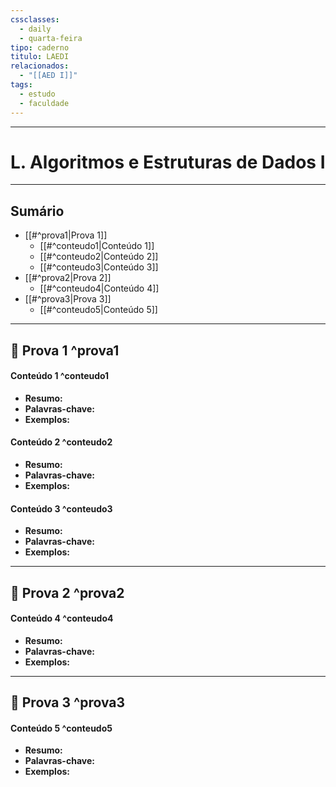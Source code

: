 ```yaml
---
cssclasses:
  - daily
  - quarta-feira
tipo: caderno
titulo: LAEDI
relacionados:
  - "[[AED I]]"
tags:
  - estudo
  - faculdade
---
```

---
# L. Algoritmos e Estruturas de Dados I
---

## Sumário

- [[#^prova1|Prova 1]]
  - [[#^conteudo1|Conteúdo 1]]
  - [[#^conteudo2|Conteúdo 2]]
  - [[#^conteudo3|Conteúdo 3]]
- [[#^prova2|Prova 2]]
  - [[#^conteudo4|Conteúdo 4]]
- [[#^prova3|Prova 3]]
  - [[#^conteudo5|Conteúdo 5]]

---

##  Prova 1 ^prova1

#### Conteúdo 1 ^conteudo1
- **Resumo:**  
- **Palavras-chave:**  
- **Exemplos:**  

#### Conteúdo 2 ^conteudo2
- **Resumo:**  
- **Palavras-chave:**  
- **Exemplos:**  

#### Conteúdo 3 ^conteudo3
- **Resumo:**  
- **Palavras-chave:**  
- **Exemplos:**  

---

##  Prova 2 ^prova2

#### Conteúdo 4 ^conteudo4
- **Resumo:**  
- **Palavras-chave:**  
- **Exemplos:**  

---

##  Prova 3 ^prova3

#### Conteúdo 5 ^conteudo5
- **Resumo:**  
- **Palavras-chave:**  
- **Exemplos:**  
